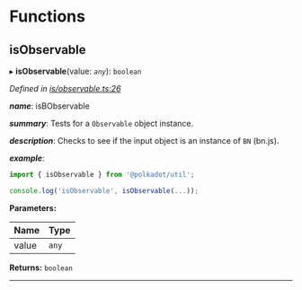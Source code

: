 

# Functions

<a id="isobservable"></a>

##  isObservable

▸ **isObservable**(value: *`any`*): `boolean`

*Defined in [is/observable.ts:26](https://github.com/polkadot-js/common/blob/9e9910e/packages/util/src/is/observable.ts#L26)*

*__name__*: isBObservable

*__summary__*: Tests for a `Observable` object instance.

*__description__*: Checks to see if the input object is an instance of `BN` (bn.js).

*__example__*:   

```javascript
import { isObservable } from '@polkadot/util';

console.log('isObservable', isObservable(...));
```

**Parameters:**

| Name | Type |
| ------ | ------ |
| value | `any` |

**Returns:** `boolean`

___

